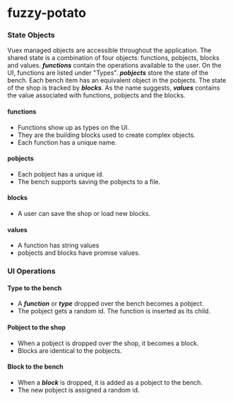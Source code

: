 # fuzzy-potato


### State Objects
Vuex managed objects are accessible throughout the application. The shared state is a combination of four objects: functions, pobjects, blocks and values. ***functions*** contain the operations available to the user. On the UI, functions are listed under "Types". ***pobjects*** store the state of the bench. Each bench item has an equivalent object in the pobjects. The state of the shop is tracked by ***blocks***. As the name suggests, ***values*** contains the value associated with functions, pobjects and the blocks. 

#### functions
* Functions show up as types on the UI.
* They are the building blocks used to create complex objects.
* Each function has a unique name.

#### pobjects
* Each pobject has a unique id.
* The bench supports saving the pobjects to a file.

#### blocks
* A user can save the shop or load new blocks.

#### values
* A function has string values
* pobjects and blocks have promise values.

### UI Operations
#### Type to the bench
* A ***function*** or ***type*** dropped over the bench becomes a pobject.
* The pobject gets a random id. The function is inserted as its child.

#### Pobject to the shop
* When a pobject is dropped over the shop, it becomes a block.
* Blocks are identical to the pobjects.

#### Block to the bench
* When a ***block*** is dropped, it is added as a pobject to the bench.
* The new pobject is assigned a random id.